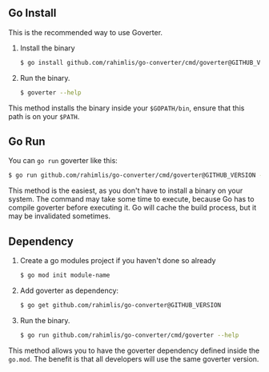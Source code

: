 ## Go Install

This is the recommended way to use Goverter.

1. Install the binary

    ```bash
    $ go install github.com/rahimlis/go-converter/cmd/goverter@GITHUB_VERSION
    ```

1. Run the binary.

    ```bash
    $ goverter --help
    ```

This method installs the binary inside your `$GOPATH/bin`, ensure that this
path is on your `$PATH`.

## Go Run

You can `go run` goverter like this:

```bash
$ go run github.com/rahimlis/go-converter/cmd/goverter@GITHUB_VERSION --help
```

This method is the easiest, as you don't have to install a binary on your
system. The command may take some time to execute, because Go has to compile
goverter before executing it. Go will cache the build process, but it may be
invalidated sometimes.

## Dependency

1. Create a go modules project if you haven't done so already

    ```bash
    $ go mod init module-name
    ```

1. Add goverter as dependency:

    ```bash
    $ go get github.com/rahimlis/go-converter@GITHUB_VERSION
    ```

1. Run the binary.

    ```bash
    $ go run github.com/rahimlis/go-converter/cmd/goverter --help
    ```

This method allows you to have the goverter dependency defined inside the
`go.mod`. The benefit is that all developers will use the same goverter
version.
